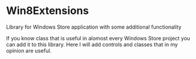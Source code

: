 Win8Extensions
==============

Library for Windows Store application with some additional functionality

If you know class that is useful in alomost every Windows Store project you can add it to this library. 
Here I will add controls and classes that in my opinion are useful. 